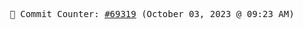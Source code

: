<p align="center">
    <samp>
        📮 Commit Counter: <a href="https://github.com/Javascript-void0/Javascript-void0/commits/main">#69319</a> (October 03, 2023 @ 09:23 AM)
    </samp>
</p>